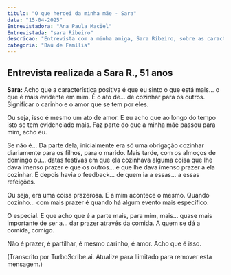 ```yaml
---
titulo: "O que herdei da minha mãe - Sara"
data: "15-04-2025"
Entrevistadora: "Ana Paula Maciel"
Entrevistada: "sara Ribeiro"
descricao: "Entrevista com a minha amiga, Sara Ribeiro, sobre as características da sua mãe que ela se orgulha de ter herdado ou foram produto da sua educação."
categoria: "Baú de Família"
---
```


## Entrevista realizada a Sara R., 51 anos

**Sara:** Acho que a característica positiva é que eu sinto o que está mais... o que é mais evidente em mim. É o ato de... de cozinhar para os outros. Significar o carinho e o amor que se tem por eles.

Ou seja, isso é mesmo um ato de amor. E eu acho que ao longo do tempo isto se tem evidenciado mais. Faz parte do que a minha mãe passou para mim, acho eu.

Se não é... Da parte dela, inicialmente era só uma obrigação cozinhar diariamente para os filhos, para o marido. Mais tarde, com os almoços de domingo ou... datas festivas em que ela cozinhava alguma coisa que lhe dava imenso prazer e que os outros... e que lhe dava imenso prazer a ela cozinhar. E depois havia o feedback... de quem ia a essas... a essas refeições.

Ou seja, era uma coisa prazerosa. E a mim acontece o mesmo. Quando cozinho... com mais prazer é quando há algum evento mais específico.

O especial. E que acho que é a parte mais, para mim, mais... quase mais importante de ser a... dar prazer através da comida. A quem se dá a comida, comigo.

Não é prazer, é partilhar, é mesmo carinho, é amor. Acho que é isso.

(Transcrito por TurboScribe.ai. Atualize para Ilimitado para remover esta mensagem.)
